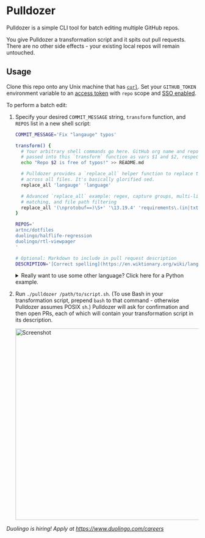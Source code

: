 # Pulldozer

Pulldozer is a simple CLI tool for batch editing multiple GitHub repos.

You give Pulldozer a transformation script and it spits out pull requests. There are no other side effects - your existing local repos will remain untouched.

## Usage

Clone this repo onto any Unix machine that has [`curl`](https://brewinstall.org/install-curl-on-mac-with-brew/). Set your `GITHUB_TOKEN` environment variable to an [access token](https://github.com/settings/tokens) with `repo` scope and [SSO enabled](https://docs.github.com/en/github/authenticating-to-github/authorizing-a-personal-access-token-for-use-with-saml-single-sign-on).

To perform a batch edit:

1.  Specify your desired `COMMIT_MESSAGE` string, `transform` function, and `REPOS` list in a new shell script:

    ```sh
    COMMIT_MESSAGE='Fix "langauge" typos'

    transform() {
      # Your arbitrary shell commands go here. GitHub org name and repo name are
      # passed into this `transform` function as vars $1 and $2, respectively.
      echo "Repo $2 is free of typos!" >> README.md

      # Pulldozer provides a `replace_all` helper function to replace text
      # across all files. It's basically glorified sed.
      replace_all 'langauge' 'language'

      # Advanced `replace_all` example: regex, capture groups, multi-line
      # matching, and file path filtering
      replace_all '(\nprotobuf==)\S+' '\13.19.4' 'requirements\.(in|txt)$'
    }

    REPOS='
    artnc/dotfiles
    duolingo/halflife-regression
    duolingo/rtl-viewpager
    '

    # Optional: Markdown to include in pull request description
    DESCRIPTION='[Correct spelling](https://en.wiktionary.org/wiki/language)'
    ```

    <details><summary>Really want to use some other language? Click here for a Python example.</summary>

    The transform functions below will add a `spring.application.name=$REPO_NAME` line immediately after the `app.environment` line in all files matching `src/main/resources/*.properties` that don't already contain a `spring.application.name` line.

    - Python version:

      ```sh
      transform() {
        python3 - << EOF
      import re
      import subprocess

      git_paths = subprocess.check_output("git grep --cached -l ''", shell=True)
      for path in git_paths.decode().splitlines():
          if not re.search(r'^src/main/resources/.*\.properties$', path):
              continue
          with open(path) as f:
              contents = f.read()
          if re.search(r'spring\.application\.name', contents):
              continue
          with open(path, 'w') as f:
              f.write(re.sub(r'(app\.environment=\w*)', r'\1\nspring.application.name=${2}', contents))
      EOF
      }
      ```

    - Shell version:
      ```sh
      transform() {
        for path in $(git grep --cached -l ''); do
          if ! printf %s "${path}" | grep -qE '^src/main/resources/.*\.properties$'; then
            continue
          fi
          if grep -qF 'spring.application.name' "${path}"; then
            continue
          fi
          sed -E -i "s/(app\.environment=\w*)/\1\nspring.application.name=${2}/g" "${path}"
        done
      }
      ```

    </details>

1.  Run `./pulldozer /path/to/script.sh`. (To use Bash in your transformation script, prepend `bash` to that command - otherwise Pulldozer assumes POSIX `sh`.) Pulldozer will ask for confirmation and then open PRs, each of which will contain your transformation script in its description.

    <img src=".github/screenshot.png" alt="Screenshot" width="500">

_Duolingo is hiring! Apply at https://www.duolingo.com/careers_
